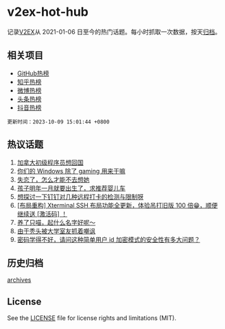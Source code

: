 # v2ex-hot-hub

 记录[V2EX](https://www.v2ex.com/)从 2021-01-06 日至今的热门话题。每小时抓取一次数据，按天[归档](archives)。
 
 ## 相关项目

- [GitHub热榜](https://github.com/it985/github-hot-hub)
- [知乎热榜](https://github.com/it985/zhihu-hot-hub)
- [微博热榜](https://github.com/it985/weibo-hot-hub)
- [头条热榜](https://github.com/it985/toutiao-hot-hub)
- [抖音热榜](https://github.com/it985/douyin-hot-hub)


 `更新时间：2023-10-09 15:01:44 +0800`

## 热议话题

1. [加拿大初级程序员想回国](https://www.v2ex.com/t/980098)
1. [你们的 Windows 除了 gaming 用来干嘛](https://www.v2ex.com/t/979929)
1. [失恋了，怎么才能不去想她](https://www.v2ex.com/t/980114)
1. [孩子明年一月就要出生了，求推荐婴儿车](https://www.v2ex.com/t/980075)
1. [想探讨一下钉钉对几种远程打卡的检测与限制呀](https://www.v2ex.com/t/980127)
1. [[布局重构] Xterminal SSH 布局功能全更新，体验吊打旧版 100 倍😁，顺便继续送 [激活码] ！](https://www.v2ex.com/t/980160)
1. [养了只喵，起什么名字好呢～](https://www.v2ex.com/t/980013)
1. [由于秃头被大学室友抓着嘲讽](https://www.v2ex.com/t/980111)
1. [密码学得不好，请问这种简单用户 id 加密模式的安全性有多大问题？](https://www.v2ex.com/t/980076)

## 历史归档

[archives](archives)

## License

See the [LICENSE](LICENSE) file for license rights and limitations (MIT).
